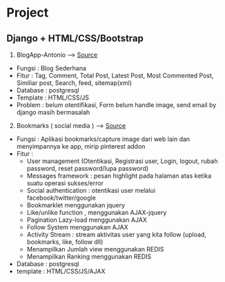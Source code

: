 # Project

## Django + HTML/CSS/Bootstrap
1. BlogApp-Antonio --> [Source](https://github.com/ArisDjango/BlogAntonio) 
  - Fungsi    : Blog Sederhana
  - Fitur     : Tag, Comment, Total Post, Latest Post, Most Commented Post, Similiar post, Search, feed, sitemap(xml)
  - Database  : postgresql
  - Template  : HTML/CSS/JS
  - Problem   : belum otentifikasi, Form belum handle image, send email by django masih bermasalah
2. Bookmarks ( social media ) --> [Source](https://github.com/ArisDjango/SosmedAntonio)
  - Fungsi    : Aplikasi bookmarks/capture image dari web lain dan menyimpannya ke app, mirip pinterest addon
  - Fitur     :
      - User management (Otentikasi, Registrasi user, Login, logout, rubah password, reset password/lupa password)
      - Messages framework : pesan highlight pada halaman atas ketika suatu operasi sukses/error
      - Social authentication : otentikasi user melalui facebook/twitter/google
      - Bookmarklet menggunakan jquery 
      - Like/unlike function , menggunakan AJAX-jquery
      - Pagination Lazy-load menggunakan AJAX
      - Follow System menggunakan AJAX
      - Activity Stream : stream aktivitas user yang kita follow (upload, bookmarks, like, follow dll)
      - Menampilkan Jumlah view menggunakan REDIS
      - Menampilkan Ranking menggunakan REDIS
   - Database   : postgresql
   - template   : HTML/CSS/JS/AJAX

